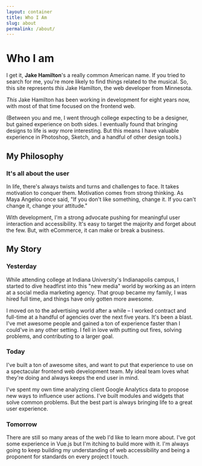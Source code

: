 ```yaml
---
layout: container
title: Who I Am
slug: about
permalink: /about/
---
```


# Who I am

I get it, __Jake Hamilton__'s a really common American name. If you tried to search for me, you're more likely to find things related
to the musical. So, this site represents _this_ Jake Hamilton, the web developer from Minnesota.

_This_ Jake Hamilton has been working in development for eight years now, with most of that time focused on
the frontend web. 

(Between you and me, I went through college expecting to be a designer, but gained experience on both sides. 
I eventually found that bringing designs to life is _way_ more interesting. But this means I have valuable experience in Photoshop,
Sketch, and a handful of other design tools.)

## My Philosophy
### It's all about the user

In life, there's always twists and turns and challenges to face. It takes motivation to conquer them. Motivation comes from
strong thinking. As Maya Angelou once said, "If you don't like something, change it. If you can't change it, change your attitude."

With development, I'm a strong advocate pushing for meaningful user interaction and accessibility. It's easy to
target the majority and forget about the few. But, with eCommerce, it can make or break a business.

## My Story
### Yesterday

While attending college at Indiana University's Indianapolis campus, I started to dive headfirst into this "new media"
world by working as an intern at a social media marketing agency. That group became my family, I was hired full time, and
things have only gotten more awesome.

I moved on to the advertising world after a while – I worked contract and full-time at a handful of agencies over the next
five years. It's been a blast. I've met awesome people and gained a ton of experience faster than I could've in any
other setting. I fell in love with putting out fires, solving problems, and contributing to a larger goal.

### Today

I've built a ton of awesome sites, and want to put that experience to use on a spectacular frontend web development team. 
My ideal team loves what they're doing and always keeps the end user in mind.

I've spent my own time analyzing client Google Analytics data to propose new ways to influence user actions. I've built
modules and widgets that solve common problems. But the best part is always bringing life to a great user experience.

### Tomorrow

There are still so many areas of the web I'd like to learn more about. I've got some experience in Vue.js but I'm itching
to build more with it. I'm always going to keep building my understanding of web accessibility and being a proponent for standards 
on every project I touch.




